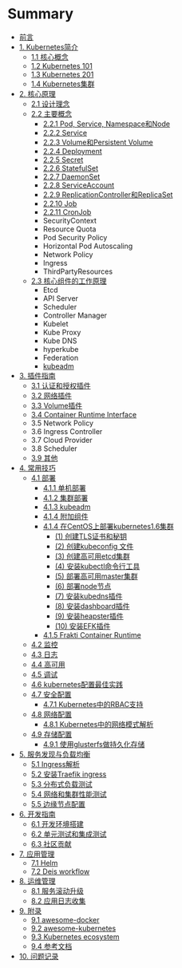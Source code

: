 # Summary

- [前言](README.md)
- [1. Kubernetes简介](introduction/index.md)
  - [1.1 核心概念](introduction/concepts.md)
  - [1.2 Kubernetes 101](introduction/101.md)
  - [1.3 Kubernetes 201](introduction/201.md)
  - [1.4 Kubernetes集群](introduction/cluster.md)
- [2. 核心原理](architecture/index.md)
  - [2.1 设计理念](architecture/concepts.md)
  - [2.2 主要概念](architecture/objects.md)
    - [2.2.1 Pod, Service, Namespace和Node](introduction/concepts.md)
    - [2.2.2 Service](architecture/Service.md)
    - [2.2.3 Volume和Persistent Volume](architecture/Volume.md)
    - [2.2.4 Deployment](architecture/deployment.md)
    - [2.2.5 Secret](architecture/Secret.md)
    - [2.2.6 StatefulSet](architecture/statefulset.md)
    - [2.2.7 DaemonSet](architecture/daemonset.md)
    - [2.2.8 ServiceAccount](architecture/serviceaccount.md)
    - [2.2.9 ReplicationController和ReplicaSet](architecture/replicaset.md)
    - [2.2.10 Job](architecture/job.md)
    - [2.2.11 CronJob](architecture/cronjob.md)
    - SecurityContext
    - Resource Quota
    - Pod Security Policy
    - Horizontal Pod Autoscaling
    - Network Policy
    - Ingress
    - ThirdPartyResources
  - [2.3 核心组件的工作原理](components/index.md)
    - Etcd
    - API Server
    - Scheduler
    - Controller Manager
    - Kubelet
    - Kube Proxy
    - Kube DNS
    - hyperkube
    - Federation
    - [kubeadm](architecture/kubeadm.md)
- [3. 插件指南](plugins/index.md)
  - [3.1 认证和授权插件](plugins/auth.md)
  - [3.2 网络插件](plugins/network.md)
  - [3.3 Volume插件](plugins/volume.md)
  - [3.4 Container Runtime Interface](plugins/CRI.md)
  - 3.5 Network Policy
  - 3.6 Ingress Controller
  - 3.7 Cloud Provider
  - 3.8 Scheduler
  - [3.9 其他](plugins/other.md)
- [4. 常用技巧](deploy/index.md)
  - [4.1 部署](deploy/index.md)
    - [4.1.1 单机部署](deploy/single.md)
    - [4.1.2 集群部署](deploy/cluster.md)
    - [4.1.3 kubeadm](deploy/kubeadm.md)
    - [4.1.4 附加组件](addons/index.md)
    - [ 4.1.4 在CentOS上部署kubernetes1.6集群](deploy/centos/install-kbernetes1.6-on-centos.md)
      - [(1) 创建TLS证书和秘钥](deploy/centos/create-tls-and-secret-key.md)
      - [(2) 创建kubeconfig 文件](deploy/centos/create-kubeconfig.md)
      - [(3) 创建高可用etcd集群](deploy/centos/etcd-cluster-installation.md)
      - [(4) 安装kubectl命令行工具](deploy/centos/kubectl-installation.md)
      - [(5) 部署高可用master集群](deploy/centos/master-installation.md)
      - [(6) 部署node节点](deploy/centos/node-installation.md)
      - [(7) 安装kubedns插件](deploy/centos/kubedns-addon-installation.md)
      - [(8) 安装dashboard插件](deploy/centos/dashboard-addon-installation.md)
      - [(9) 安装heapster插件](deploy/centos/heapster-addon-installation.md)
      - [(10) 安装EFK插件](deploy/centos/efk-addon-installation.md)
    - [4.1.5 Frakti Container Runtime](deploy/frakti/index.md)
  - [4.2 监控](monitor/index.md)
  - [4.3 日志](deploy/logging.md)
  - [4.4 高可用](ha/index.md)
  - [4.5 调试](debugging/index.md)
  - [4.6 kubernetes配置最佳实践](deploy/kubernetes-configuration-best-practice.md)
  - [4.7 安全配置](security/security-configuration.md)
    * [4.7.1 Kubernetes中的RBAC支持](./security/rbac-support-in-kubernetes.md)
  - [4.8 网络配置](network/network-configuration.md)
     * [4.8.1 Kubernetes中的网络模式解析](network/network-modes-in-kubernetes.md)
  - [4.9 存储配置](storage/storage-configuration.md)
    - [4.9.1 使用glusterfs做持久化存储](storage/using-glusterfs-for-persistent-storage.md)
- [5. 服务发现与负载均衡](service-discovery-lb/service-discovery-and-load-balancing.md)
  * [5.1 Ingress解析](service-discovery-lb/ingress-concept.md)
  * [5.2 安装Traefik ingress](service-discovery-lb/traefik-ingress-installation.md)
  * [5.3 分布式负载测试](service-discovery-lb/distributed-load-test.md)
  * [5.4 网络和集群性能测试](service-discovery-lb/network-and-cluster-perfermance-test.md)
  * [5.5 边缘节点配置](service-discovery-lb/edge-node-configuration.md)
- [6. 开发指南](dev/index.md)
  - [6.1 开发环境搭建](dev/index.md)
  - [6.2 单元测试和集成测试](dev/testing.md)
  - [6.3 社区贡献](dev/contribute.md)
- [7. 应用管理](apps/index.md)
  - [7.1 Helm](apps/helm-app.md)
  - [7.2 Deis workflow](apps/deis.md)
- [8. 运维管理](ops/opration-administration.md)
  - [8.1 服务滚动升级](ops/service-rolling-update.md)
  - [8.2 应用日志收集](ops/app-log-collection.md)
- [9. 附录](appendix/index.md)
  - [9.1 awesome-docker](appendix/awesome-docker.md)
  - [9.2 awesome-kubernetes](appendix/awesome-kubernetes.md)
  - [9.3 Kubernetes ecosystem](ecosystem.md)
  - [9.4 参考文档](reference.md)
- [10. 问题记录](issues.md)
